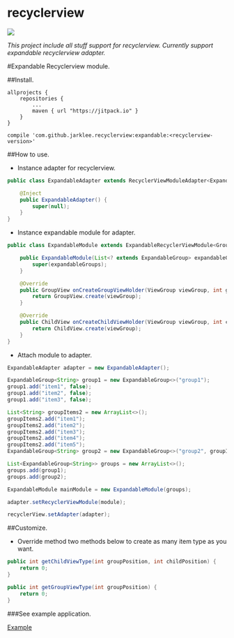 # recyclerview
[![](https://jitpack.io/v/jarklee/recyclerview.svg)](https://jitpack.io/#jarklee/recyclerview)

*This project include all stuff support for recyclerview. Currently support expandable recyclerview adapter.*

#Expandable Recyclerview module.

##Install.


```Gradle
allprojects {
    repositories {
        ...
        maven { url "https://jitpack.io" }
    }
}

compile 'com.github.jarklee.recyclerview:expandable:<recyclerview-version>'
```
##How to use.

* Instance adapter for recyclerview.


```java
public class ExpandableAdapter extends RecyclerViewModuleAdapter<ExpandableViewHolder> {

    @Inject
    public ExpandableAdapter() {
        super(null);
    }
}
```
* Instance expandable module for adapter.

```java
public class ExpandableModule extends ExpandableRecyclerViewModule<GroupView, ChildView> {

    public ExpandableModule(List<? extends ExpandableGroup> expandableGroups) {
        super(expandableGroups);
    }

    @Override
    public GroupView onCreateGroupViewHolder(ViewGroup viewGroup, int groupViewType) {
        return GroupView.create(viewGroup);
    }

    @Override
    public ChildView onCreateChildViewHolder(ViewGroup viewGroup, int childViewType) {
        return ChildView.create(viewGroup);
    }
}
```

* Attach module to adapter.

```java
ExpandableAdapter adapter = new ExpandableAdapter();

ExpandableGroup<String> group1 = new ExpandableGroup<>("group1");
group1.add("item1", false);
group1.add("item2", false);
group1.add("item3", false);

List<String> groupItems2 = new ArrayList<>();
groupItems2.add("item1");
groupItems2.add("item2");
groupItems2.add("item3");
groupItems2.add("item4");
groupItems2.add("item5");
ExpandableGroup<String> group2 = new ExpandableGroup<>("group2", groupItems2);

List<ExpandableGroup<String>> groups = new ArrayList<>();
groups.add(group1);
groups.add(group2);

ExpandableModule mainModule = new ExpandableModule(groups);

adapter.setRecyclerViewModule(module);

recyclerView.setAdapter(adapter);
```
##Customize.

* Override method two methods below to create as many item type as you want.

```java
public int getChildViewType(int groupPosition, int childPosition) {
    return 0;
}

public int getGroupViewType(int groupPosition) {
    return 0;
}

```
###See example application.

[Example](https://github.com/jarklee/recyclerview/tree/master/app)
